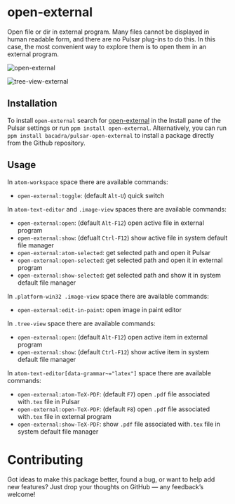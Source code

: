 # open-external

Open file or dir in external program. Many files cannot be displayed in human readable form, and there are no Pulsar plug-ins to do this. In this case, the most convenient way to explore them is to open them in an external program.

![open-external](https://github.com/bacadra/pulsar-open-external/raw/master/assets/nots.png)

![tree-view-external](https://github.com/bacadra/pulsar-open-external/raw/master/assets/menu.png)

## Installation

To install `open-external` search for [open-external](https://web.pulsar-edit.dev/packages/open-external) in the Install pane of the Pulsar settings or run `ppm install open-external`. Alternatively, you can run `ppm install bacadra/pulsar-open-external` to install a package directly from the Github repository.

## Usage

In `atom-workspace` space there are available commands:

- `open-external:toggle`: (default `Alt-U`) quick switch

In `atom-text-editor` and `.image-view` spaces there are available commands:

- `open-external:open`: (default `Alt-F12`) open active file in external program
- `open-external:show`: (defualt `Ctrl-F12`) show active file in system default file manager
- `open-external:atom-selected`: get selected path and open it Pulsar
- `open-external:open-selected`: get selected path and open it in external program
- `open-external:show-selected`: get selected path and show it in system default file manager

In `.platform-win32 .image-view` space there are available commands:

- `open-external:edit-in-paint`: open image in paint editor

In `.tree-view` space there are available commands:

- `open-external:open`: (default `Alt-F12`) open active item in external program
- `open-external:show`: (default `Ctrl-F12`) show active item in system default file manager

In `atom-text-editor[data-grammar~="latex"]` space there are available commands:

- `open-external:atom-TeX-PDF`: (default `F7`) open `.pdf` file associated with`.tex` file in Pulsar
- `open-external:open-TeX-PDF`: (default `F8`) open `.pdf` file associated with`.tex` file in external program
- `open-external:show-TeX-PDF`: show `.pdf` file associated with`.tex` file in system default file manager

# Contributing

Got ideas to make this package better, found a bug, or want to help add new features? Just drop your thoughts on GitHub — any feedback’s welcome!
